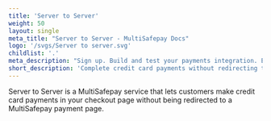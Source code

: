 ```yaml
---
title: 'Server to Server'
weight: 50
layout: single
meta_title: "Server to Server - MultiSafepay Docs"
logo: '/svgs/Server to server.svg'
childlist: '.'
meta_description: "Sign up. Build and test your payments integration. Explore our products and services. Use our API Reference, SDKs, and wrappers. Get support."
short_description: 'Complete credit card payments without redirecting to a payment page.'
---
```


Server to Server is a MultiSafepay service that lets customers make credit card payments in your checkout page without being redirected to a MultiSafepay payment page.

